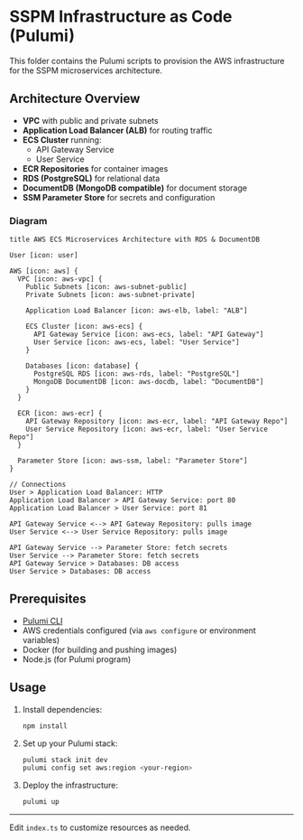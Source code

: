 # SSPM Infrastructure as Code (Pulumi)

This folder contains the Pulumi scripts to provision the AWS infrastructure for the SSPM microservices architecture.

## Architecture Overview

- **VPC** with public and private subnets
- **Application Load Balancer (ALB)** for routing traffic
- **ECS Cluster** running:
  - API Gateway Service
  - User Service
- **ECR Repositories** for container images
- **RDS (PostgreSQL)** for relational data
- **DocumentDB (MongoDB compatible)** for document storage
- **SSM Parameter Store** for secrets and configuration

### Diagram

```
title AWS ECS Microservices Architecture with RDS & DocumentDB

User [icon: user]

AWS [icon: aws] {
  VPC [icon: aws-vpc] {
    Public Subnets [icon: aws-subnet-public]
    Private Subnets [icon: aws-subnet-private]

    Application Load Balancer [icon: aws-elb, label: "ALB"]

    ECS Cluster [icon: aws-ecs] {
      API Gateway Service [icon: aws-ecs, label: "API Gateway"]
      User Service [icon: aws-ecs, label: "User Service"]
    }

    Databases [icon: database] {
      PostgreSQL RDS [icon: aws-rds, label: "PostgreSQL"]
      MongoDB DocumentDB [icon: aws-docdb, label: "DocumentDB"]
    }
  }

  ECR [icon: aws-ecr] {
    API Gateway Repository [icon: aws-ecr, label: "API Gateway Repo"]
    User Service Repository [icon: aws-ecr, label: "User Service Repo"]
  }

  Parameter Store [icon: aws-ssm, label: "Parameter Store"]
}

// Connections
User > Application Load Balancer: HTTP
Application Load Balancer > API Gateway Service: port 80
Application Load Balancer > User Service: port 81

API Gateway Service <--> API Gateway Repository: pulls image
User Service <--> User Service Repository: pulls image

API Gateway Service --> Parameter Store: fetch secrets
User Service --> Parameter Store: fetch secrets
API Gateway Service > Databases: DB access
User Service > Databases: DB access
```

## Prerequisites

- [Pulumi CLI](https://www.pulumi.com/docs/get-started/install/)
- AWS credentials configured (via `aws configure` or environment variables)
- Docker (for building and pushing images)
- Node.js (for Pulumi program)

## Usage

1. Install dependencies:
   ```sh
   npm install
   ```
2. Set up your Pulumi stack:
   ```sh
   pulumi stack init dev
   pulumi config set aws:region <your-region>
   ```
3. Deploy the infrastructure:
   ```sh
   pulumi up
   ```

---

Edit `index.ts` to customize resources as needed. 